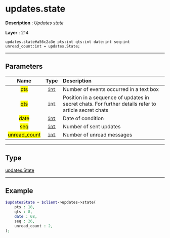 # updates.state

**Description** : *Updates state*

**Layer** : 214

```tl
updates.state#a56c2a3e pts:int qts:int date:int seq:int unread_count:int = updates.State;
```

---

## Parameters

| Name | Type | Description |
| :---: | :---: | :--- |
| <mark>pts</mark> | [`int`](type/int) | Number of events occurred in a text box |
| <mark>qts</mark> | [`int`](type/int) | Position in a sequence of updates in secret chats. For further details refer to article secret chats |
| <mark>date</mark> | [`int`](type/int) | Date of condition |
| <mark>seq</mark> | [`int`](type/int) | Number of sent updates |
| <mark>unread_count</mark> | [`int`](type/int) | Number of unread messages |

---

## Type

[updates.State](type/updates.State)

---

## Example

```php
$updatesState = $client->updates->state(
	pts : 18,
	qts : 8,
	date : 68,
	seq : 26,
	unread_count : 2,
);
```